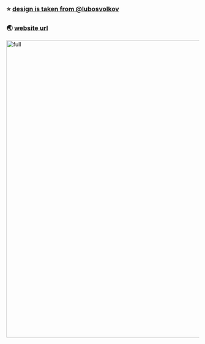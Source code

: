 ### ⭐ [ design is taken from  @lubosvolkov](https://www.instagram.com/p/BuBhhSPBEjl/)
### 🌏 [ website url ](https://eminqasimov.github.io/colorui/)


<img src="https://i.postimg.cc/cshfC9yp/localhost-3000-www-coolors-co.png" width="777px" title="full">
